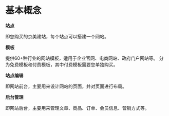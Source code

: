 # 基本概念

 

**站点**

即您购买的京美建站，每个站点可以搭建一个网站。

**模板**

提供60+种行业的网站模板，适用于企业官网、电商网站、政府门户网站等。
分为免费模板和付费模板，其中付费模板需要您单独购买。


**站点编辑**

即网站前台，主要用来设计网站的页面，并对页面进行布局。

**后台管理**

即网站后台，主要用来管理文章、商品、订单、会员信息、营销方式等。 




